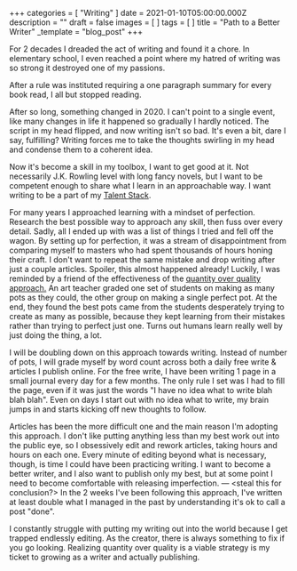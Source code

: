 +++
categories = [ "Writing" ]
date = 2021-01-10T05:00:00.000Z
description = ""
draft = false
images = [ ]
tags = [ ]
title = "Path to a Better Writer"
_template = "blog_post"
+++

For 2 decades I dreaded the act of writing and found it a chore. In elementary school, I even reached a point where my hatred of writing was so strong it destroyed one of my passions.

After a rule was instituted requiring a one paragraph summary for every book read, I all but stopped reading.

After so long, something changed in 2020. I can't point to a single event, like many changes in life it happened so gradually I hardly noticed. The script in my head flipped, and now writing isn't so bad. It's even a bit, dare I say, fulfilling? Writing forces me to take the thoughts swirling in my head and condense them to a coherent idea.

Now it's become a skill in my toolbox, I want to get good at it. Not necessarily J.K. Rowling level with long fancy novels, but I want to be competent enough to share what I learn in an approachable way. I want writing to be a part of my [Talent Stack](https://kevinquinn.fun/blog/exploring-my-talent-stack/).

For many years I approached learning with a mindset of perfection. Research the best possible way to approach any skill, then fuss over every detail. Sadly, all I ended up with was a list of things I tried and fell off the wagon. By setting up for perfection, it was a stream of disappointment from comparing myself to masters who had spent thousands of hours honing their craft. I don't want to repeat the same mistake and drop writing after just a couple articles. Spoiler, this almost happened already! Luckily, I was reminded by a friend of the effectiveness of the [quantity over quality approach.](https://excellentjourney.net/2015/03/04/art-fear-the-ceramics-class-and-quantity-before-quality/) An art teacher graded one set of students on making as many pots as they could, the other group on making a single perfect pot. At the end, they found the best pots came from the students desperately trying to create as many as possible, because they kept learning from their mistakes rather than trying to perfect just one. Turns out humans learn really well by just doing the thing, a lot.

I will be doubling down on this approach towards writing. Instead of number of pots, I will grade myself by word count across both a daily free write & articles I publish online. For the free write, I have been writing 1 page in a small journal every day for a few months. The only rule I set was I had to fill the page, even if it was just the words "I have no idea what to write blah blah blah". Even on days I start out with no idea what to write, my brain jumps in and starts kicking off new thoughts to follow.

Articles has been the more difficult one and the main reason I'm adopting this approach. I don't like putting anything less than my best work out into the public eye, so I obsessively edit and rework articles, taking hours and hours on each one. Every minute of editing beyond what is necessary, though, is time I could have been practicing writing. I want to become a better writer, and I also want to publish only my best, but at some point I need to become comfortable with releasing imperfection. — <steal this for conclusion?> In the 2 weeks I've been following this approach, I've written at least double what I managed in the past by understanding it's ok to call a post "done".

I constantly struggle with putting my writing out into the world because I get trapped endlessly editing. As the creator, there is always something to fix if you go looking. Realizing quantity over quality is a viable strategy is my ticket to growing as a writer and actually publishing.
